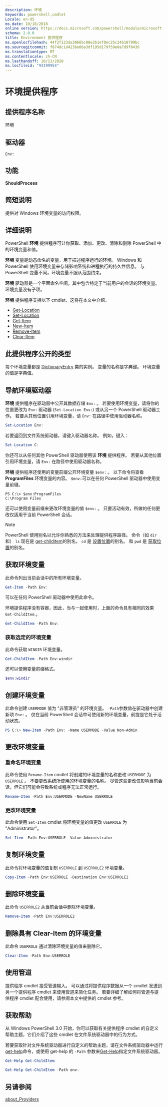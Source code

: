 ```yaml
---
description: 环境
keywords: powershell,cmdlet
Locale: en-US
ms.date: 10/18/2018
online version: https://docs.microsoft.com/powershell/module/microsoft.powershell.core/about/about_environment_provider?view=powershell-7.1&WT.mc_id=ps-gethelp
schema: 2.0.0
title: Environment 提供程序
ms.openlocfilehash: 44f2f123da3066bc08e2b1ef0ec25c24b18799bc
ms.sourcegitcommit: f874dc1d4236e06a3df195d179f59e0a7d9f8436
ms.translationtype: MT
ms.contentlocale: zh-CN
ms.lasthandoff: 10/13/2020
ms.locfileid: "93199954"
---
```

# <a name="environment-provider"></a>环境提供程序

## <a name="provider-name"></a>提供程序名称
环境

## <a name="drives"></a>驱动器

`Env:`

## <a name="capabilities"></a>功能

**ShouldProcess**

## <a name="short-description"></a>简短说明

提供对 Windows 环境变量的访问权限。

## <a name="detailed-description"></a>详细说明

PowerShell **环境** 提供程序可让你获取、添加、更改、清除和删除 PowerShell 中的环境变量和值。

**环境** 变量是动态命名的变量，用于描述程序运行的环境。 Windows 和 PowerShell 使用环境变量来存储影响系统和进程执行的持久性信息。 与 PowerShell 变量不同，环境变量不服从范围约束。

**环境** 驱动器是一个平面命名空间，其中包含特定于当前用户的会话的环境变量。 环境变量没有子项。

**环境** 提供程序支持以下 cmdlet，这将在本文中介绍。

- [Get-Location](xref:Microsoft.PowerShell.Management.Get-Location)
- [Set-Location](xref:Microsoft.PowerShell.Management.Set-Location)
- [Get-Item](xref:Microsoft.PowerShell.Management.Get-Item)
- [New-Item](xref:Microsoft.PowerShell.Management.New-Item)
- [Remove-Item](xref:Microsoft.PowerShell.Management.Remove-Item)
- [Clear-Item](xref:Microsoft.PowerShell.Management.Clear-Item)

## <a name="types-exposed-by-this-provider"></a>此提供程序公开的类型

每个环境变量都是 [DictionaryEntry](/dotnet/api/system.collections.dictionaryentry) 类的实例。 变量的名称是字典键。 环境变量的值是字典值。

## <a name="navigating-the-environment-drive"></a>导航环境驱动器

**环境** 提供程序在驱动器中公开其数据存储 `Env:` 。 若要使用环境变量，请将你的位置更改为 `Env:` 驱动器 (`Set-Location Env:`) 或从另一个 PowerShell 驱动器工作。 若要从其他位置引用环境变量，请 `Env:` 在路径中使用驱动器名称。

```powershell
Set-Location Env:
```

若要返回到文件系统驱动器，请键入驱动器名称。 例如，键入：

```powershell
Set-Location C:
```

你还可以从任何其他 PowerShell 驱动器使用该 **环境** 提供程序。 若要从其他位置引用环境变量，请 `Env:` 在路径中使用驱动器名称。

**环境** 提供程序还使用的变量前缀公开环境变量 `$env:` 。  以下命令将查看 **ProgramFiles** 环境变量的内容。 `$env:`可以在任何 PowerShell 驱动器中使用变量前缀。

```
PS C:\> $env:ProgramFiles
C:\Program Files
```

还可以使用变量前缀来更改环境变量的值 `$env:` 。  只要活动有效，所做的任何更改仅适用于当前 PowerShell 会话。

> [!NOTE]
> PowerShell 使用别名以允许你熟悉的方法来处理提供程序路径。 命令（如 `dir` 和） `ls` 现在是 [get-childitem](xref:Microsoft.PowerShell.Management.Get-ChildItem)的别名， `cd` 是 [设置位置](xref:Microsoft.PowerShell.Management.Set-Location)的别名。 和 `pwd` 是 [获取位置](xref:Microsoft.PowerShell.Management.Get-Location)的别名。

## <a name="getting-environment-variables"></a>获取环境变量

此命令列出当前会话中的所有环境变量。

```powershell
Get-Item -Path Env:
```

可以在任何 PowerShell 驱动器中使用此命令。

环境提供程序没有容器，因此，当与一起使用时，上面的命令具有相同的效果 `Get-ChildItem` 。

```powershell
Get-ChildItem -Path Env:
```

### <a name="get-a-selected-environment-variable"></a>获取选定的环境变量

此命令获取 `WINDIR` 环境变量。

```powershell
Get-ChildItem -Path Env:windir
```

还可以使用变量前缀格式。

```powershell
$env:windir
```

## <a name="create-an-environment-variable"></a>创建环境变量

此命令创建 `USERMODE` 值为 "非管理员" 的环境变量。 `-Path`参数值在驱动器中创建新项 `Env:` 。 仅在当前 PowerShell 会话中可使用新的环境变量，前提是它处于活动状态。

```powershell
PS C:\> New-Item -Path Env: -Name USERMODE -Value Non-Admin
```

## <a name="changing-an-environment-variable"></a>更改环境变量

### <a name="rename-an-environment-variable"></a>重命名环境变量

此命令使用 `Rename-Item` cmdlet 将创建的环境变量的名称更改 `USERMODE` 为 `USERROLE` 。 不要更改系统所使用的环境变量的名称。 尽管这些更改仅影响当前会话，但它们可能会导致系统或程序无法正常运行。

```powershell
Rename-Item -Path Env:USERMODE -NewName USERROLE
```

### <a name="change-an-environment-variable"></a>更改环境变量

此命令使用 `Set-Item` cmdlet 将环境变量的值更改 `USERROLE` 为 "Administrator"。

```powershell
Set-Item -Path Env:USERROLE -Value Administrator
```

## <a name="copy-an-environment-variable"></a>复制环境变量

此命令将环境变量的值复制 `USERROLE` 到 `USERROLE2` 环境变量。

```powershell
Copy-Item -Path Env:USERROLE -Destination Env:USERROLE2
```

## <a name="remove-an-environment-variable"></a>删除环境变量

此命令 `USERROLE2` 从当前会话中删除环境变量。

```powershell
Remove-Item -Path Env:USERROLE2
```

## <a name="remove-an-environment-variable-with-clear-item"></a>删除具有 Clear-Item 的环境变量

此命令 `USERROLE` 通过清除环境变量的值来删除它。

```powershell
Clear-Item -Path Env:USERROLE
```

## <a name="using-the-pipeline"></a>使用管道

提供程序 cmdlet 接受管道输入。 可以通过将提供程序数据从一个 cmdlet 发送到另一个提供程序 cmdlet 来使用管道来简化任务。
若要详细了解如何将管道与提供程序 cmdlet 配合使用，请参阅本文中提供的 cmdlet 参考。

## <a name="getting-help"></a>获取帮助

从 Windows PowerShell 3.0 开始，你可以获取有关提供程序 cmdlet 的自定义帮助主题，它们介绍了这些 cmdlet 在文件系统驱动器中的行为方式。

若要获取针对文件系统驱动器进行自定义的帮助主题，请在文件系统驱动器中运行[get-help](xref:Microsoft.PowerShell.Core.Get-Help)命令，或使用 get-help 的 `-Path` 参数来[Get-Help](xref:Microsoft.PowerShell.Core.Get-Help)指定文件系统驱动器。

```powershell
Get-Help Get-ChildItem
```

```powershell
Get-Help Get-ChildItem -Path env:
```

## <a name="see-also"></a>另请参阅

[about_Providers](../About/about_Providers.md)

